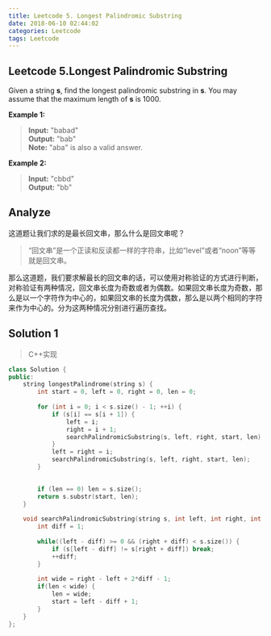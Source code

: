 ```yaml
---
title: Leetcode 5. Longest Palindromic Substring
date: 2018-06-10 02:44:02
categories: Leetcode
tags: Leetcode
---
```

## Leetcode 5.Longest Palindromic Substring  
Given a string  **s**, find the longest palindromic substring in  **s**. You may assume that the maximum length of  **s**  is 1000.

**Example 1:**
> **Input:** "babad"  
> **Output:** "bab"  
> **Note:** "aba" is also a valid answer. 

**Example 2:**
> **Input:** "cbbd"  
> **Output:** "bb"
<!--more-->
## Analyze
这道题让我们求的是最长回文串，那么什么是回文串呢？
> “回文串”是一个正读和反读都一样的字符串，比如“level”或者“noon”等等就是回文串。  

那么这道题，我们要求解最长的回文串的话，可以使用对称验证的方式进行判断，对称验证有两种情况，回文串长度为奇数或者为偶数。如果回文串长度为奇数，那么是以一个字符作为中心的，如果回文串的长度为偶数，那么是以两个相同的字符来作为中心的。分为这两种情况分别进行遍历查找。

## Solution 1
> C++实现  

```cpp
class Solution {
public:
    string longestPalindrome(string s) {
        int start = 0, left = 0, right = 0, len = 0;
        
        for (int i = 0; i < s.size() - 1; ++i) {
            if (s[i] == s[i + 1]) {
                left = i;
                right = i + 1;
                searchPalindromicSubstring(s, left, right, start, len); 
            }
            left = right = i;
            searchPalindromicSubstring(s, left, right, start, len); 
        }
        

        if (len == 0) len = s.size();
        return s.substr(start, len);
    }
    
    void searchPalindromicSubstring(string s, int left, int right, int &start, int &len) {
        int diff = 1;
        
        while((left - diff) >= 0 && (right + diff) < s.size()) {
            if (s[left - diff] != s[right + diff]) break;
            ++diff;
        }
        
        int wide = right - left + 2*diff - 1;
        if(len < wide) {
            len = wide;
            start = left - diff + 1;
        }  
    }
};

```